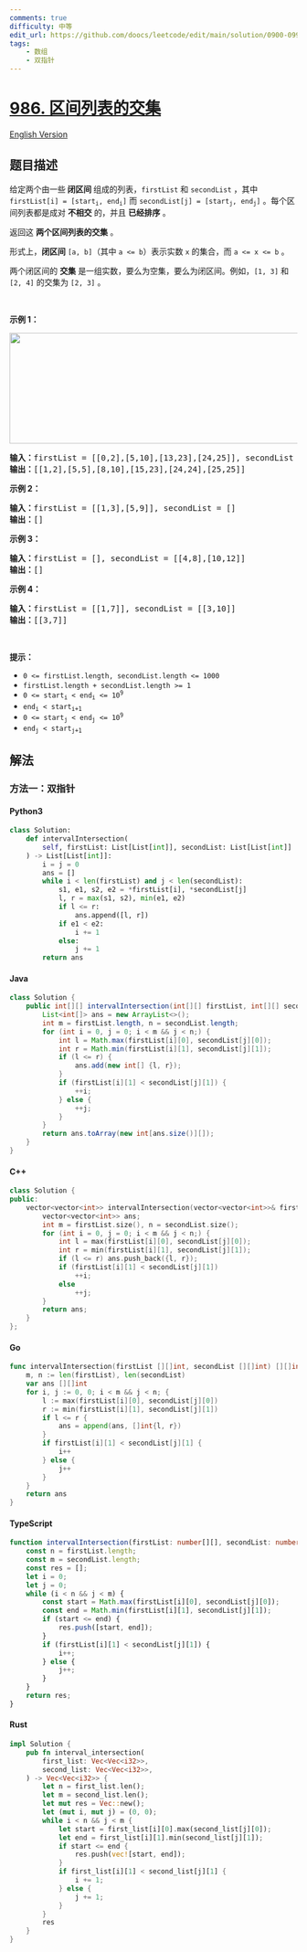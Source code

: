 ```yaml
---
comments: true
difficulty: 中等
edit_url: https://github.com/doocs/leetcode/edit/main/solution/0900-0999/0986.Interval%20List%20Intersections/README.md
tags:
    - 数组
    - 双指针
---
```


<!-- problem:start -->

# [986. 区间列表的交集](https://leetcode.cn/problems/interval-list-intersections)

[English Version](/solution/0900-0999/0986.Interval%20List%20Intersections/README_EN.md)

## 题目描述

<!-- description:start -->

<p>给定两个由一些<strong> 闭区间 </strong>组成的列表，<code>firstList</code> 和 <code>secondList</code> ，其中 <code>firstList[i] = [start<sub>i</sub>, end<sub>i</sub>]</code> 而 <code>secondList[j] = [start<sub>j</sub>, end<sub>j</sub>]</code> 。每个区间列表都是成对 <strong>不相交</strong> 的，并且 <strong>已经排序</strong> 。</p>

<p>返回这 <strong>两个区间列表的交集</strong> 。</p>

<p>形式上，<strong>闭区间</strong> <code>[a, b]</code>（其中 <code>a <= b</code>）表示实数 <code>x</code> 的集合，而 <code>a <= x <= b</code> 。</p>

<p>两个闭区间的 <strong>交集</strong> 是一组实数，要么为空集，要么为闭区间。例如，<code>[1, 3]</code> 和 <code>[2, 4]</code> 的交集为 <code>[2, 3]</code> 。</p>

<p> </p>

<p><strong>示例 1：</strong></p>
<img alt="" src="https://fastly.jsdelivr.net/gh/doocs/leetcode@main/solution/0900-0999/0986.Interval%20List%20Intersections/images/interval1.png" style="width: 700px; height: 194px;" />
<pre>
<strong>输入：</strong>firstList = [[0,2],[5,10],[13,23],[24,25]], secondList = [[1,5],[8,12],[15,24],[25,26]]
<strong>输出：</strong>[[1,2],[5,5],[8,10],[15,23],[24,24],[25,25]]
</pre>

<p><strong>示例 2：</strong></p>

<pre>
<strong>输入：</strong>firstList = [[1,3],[5,9]], secondList = []
<strong>输出：</strong>[]
</pre>

<p><strong>示例 3：</strong></p>

<pre>
<strong>输入：</strong>firstList = [], secondList = [[4,8],[10,12]]
<strong>输出：</strong>[]
</pre>

<p><strong>示例 4：</strong></p>

<pre>
<strong>输入：</strong>firstList = [[1,7]], secondList = [[3,10]]
<strong>输出：</strong>[[3,7]]
</pre>

<p> </p>

<p><strong>提示：</strong></p>

<ul>
	<li><code>0 <= firstList.length, secondList.length <= 1000</code></li>
	<li><code>firstList.length + secondList.length >= 1</code></li>
	<li><code>0 <= start<sub>i</sub> < end<sub>i</sub> <= 10<sup>9</sup></code></li>
	<li><code>end<sub>i</sub> < start<sub>i+1</sub></code></li>
	<li><code>0 <= start<sub>j</sub> < end<sub>j</sub> <= 10<sup>9</sup> </code></li>
	<li><code>end<sub>j</sub> < start<sub>j+1</sub></code></li>
</ul>

<!-- description:end -->

## 解法

<!-- solution:start -->

### 方法一：双指针

<!-- tabs:start -->

#### Python3

```python
class Solution:
    def intervalIntersection(
        self, firstList: List[List[int]], secondList: List[List[int]]
    ) -> List[List[int]]:
        i = j = 0
        ans = []
        while i < len(firstList) and j < len(secondList):
            s1, e1, s2, e2 = *firstList[i], *secondList[j]
            l, r = max(s1, s2), min(e1, e2)
            if l <= r:
                ans.append([l, r])
            if e1 < e2:
                i += 1
            else:
                j += 1
        return ans
```

#### Java

```java
class Solution {
    public int[][] intervalIntersection(int[][] firstList, int[][] secondList) {
        List<int[]> ans = new ArrayList<>();
        int m = firstList.length, n = secondList.length;
        for (int i = 0, j = 0; i < m && j < n;) {
            int l = Math.max(firstList[i][0], secondList[j][0]);
            int r = Math.min(firstList[i][1], secondList[j][1]);
            if (l <= r) {
                ans.add(new int[] {l, r});
            }
            if (firstList[i][1] < secondList[j][1]) {
                ++i;
            } else {
                ++j;
            }
        }
        return ans.toArray(new int[ans.size()][]);
    }
}
```

#### C++

```cpp
class Solution {
public:
    vector<vector<int>> intervalIntersection(vector<vector<int>>& firstList, vector<vector<int>>& secondList) {
        vector<vector<int>> ans;
        int m = firstList.size(), n = secondList.size();
        for (int i = 0, j = 0; i < m && j < n;) {
            int l = max(firstList[i][0], secondList[j][0]);
            int r = min(firstList[i][1], secondList[j][1]);
            if (l <= r) ans.push_back({l, r});
            if (firstList[i][1] < secondList[j][1])
                ++i;
            else
                ++j;
        }
        return ans;
    }
};
```

#### Go

```go
func intervalIntersection(firstList [][]int, secondList [][]int) [][]int {
	m, n := len(firstList), len(secondList)
	var ans [][]int
	for i, j := 0, 0; i < m && j < n; {
		l := max(firstList[i][0], secondList[j][0])
		r := min(firstList[i][1], secondList[j][1])
		if l <= r {
			ans = append(ans, []int{l, r})
		}
		if firstList[i][1] < secondList[j][1] {
			i++
		} else {
			j++
		}
	}
	return ans
}
```

#### TypeScript

```ts
function intervalIntersection(firstList: number[][], secondList: number[][]): number[][] {
    const n = firstList.length;
    const m = secondList.length;
    const res = [];
    let i = 0;
    let j = 0;
    while (i < n && j < m) {
        const start = Math.max(firstList[i][0], secondList[j][0]);
        const end = Math.min(firstList[i][1], secondList[j][1]);
        if (start <= end) {
            res.push([start, end]);
        }
        if (firstList[i][1] < secondList[j][1]) {
            i++;
        } else {
            j++;
        }
    }
    return res;
}
```

#### Rust

```rust
impl Solution {
    pub fn interval_intersection(
        first_list: Vec<Vec<i32>>,
        second_list: Vec<Vec<i32>>,
    ) -> Vec<Vec<i32>> {
        let n = first_list.len();
        let m = second_list.len();
        let mut res = Vec::new();
        let (mut i, mut j) = (0, 0);
        while i < n && j < m {
            let start = first_list[i][0].max(second_list[j][0]);
            let end = first_list[i][1].min(second_list[j][1]);
            if start <= end {
                res.push(vec![start, end]);
            }
            if first_list[i][1] < second_list[j][1] {
                i += 1;
            } else {
                j += 1;
            }
        }
        res
    }
}
```

<!-- tabs:end -->

<!-- solution:end -->

<!-- problem:end -->
